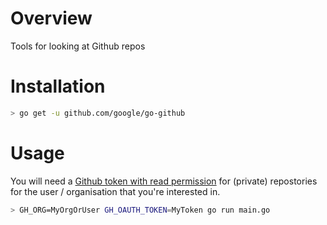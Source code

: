 # Overview

Tools for looking at Github repos

# Installation

```sh
> go get -u github.com/google/go-github
```

# Usage

You will need a [Github token with read permission](https://github.com/settings/tokens)
for (private) repostories for the user / organisation that you're interested in.


```sh
> GH_ORG=MyOrgOrUser GH_OAUTH_TOKEN=MyToken go run main.go
```

